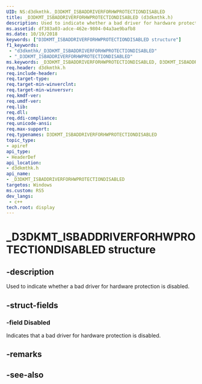 ```yaml
---
UID: NS:d3dkmthk._D3DKMT_ISBADDRIVERFORHWPROTECTIONDISABLED
title: _D3DKMT_ISBADDRIVERFORHWPROTECTIONDISABLED (d3dkmthk.h)
description: Used to indicate whether a bad driver for hardware protection is disabled.
ms.assetid: df383a03-adce-462e-9804-04a3ae9bafb8
ms.date: 10/19/2018
keywords: ["D3DKMT_ISBADDRIVERFORHWPROTECTIONDISABLED structure"]
f1_keywords:
 - "d3dkmthk/_D3DKMT_ISBADDRIVERFORHWPROTECTIONDISABLED"
 - "_D3DKMT_ISBADDRIVERFORHWPROTECTIONDISABLED"
ms.keywords: _D3DKMT_ISBADDRIVERFORHWPROTECTIONDISABLED, D3DKMT_ISBADDRIVERFORHWPROTECTIONDISABLED, 
req.header: d3dkmthk.h
req.include-header:
req.target-type:
req.target-min-winverclnt:
req.target-min-winversvr:
req.kmdf-ver:
req.umdf-ver:
req.lib:
req.dll:
req.ddi-compliance:
req.unicode-ansi:
req.max-support:
req.typenames: D3DKMT_ISBADDRIVERFORHWPROTECTIONDISABLED
topic_type: 
- apiref
api_type: 
- HeaderDef
api_location: 
- d3dkmthk.h
api_name: 
- _D3DKMT_ISBADDRIVERFORHWPROTECTIONDISABLED
targetos: Windows
ms.custom: RS5
dev_langs:
 - c++
tech.root: display
---
```


# _D3DKMT_ISBADDRIVERFORHWPROTECTIONDISABLED structure

## -description

Used to indicate whether a bad driver for hardware protection is disabled.

## -struct-fields

### -field Disabled

Indicates that a bad driver for hardware protection is disabled.

## -remarks

## -see-also
